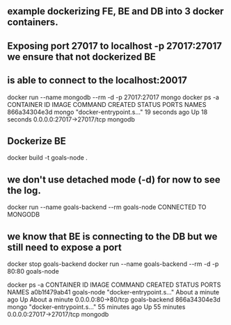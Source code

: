 ## example dockerizing FE, BE and DB into 3 docker containers.

## Exposing port 27017 to localhost -p 27017:27017 we ensure that not dockerized BE
## is able to connect to the localhost:20017

docker run --name mongodb --rm -d -p 27017:27017 mongo
docker ps -a
CONTAINER ID   IMAGE     COMMAND                  CREATED          STATUS          PORTS                      NAMES
866a34304e3d   mongo     "docker-entrypoint.s…"   19 seconds ago   Up 18 seconds   0.0.0.0:27017->27017/tcp   mongodb


## Dockerize BE

docker build -t goals-node .

## we don't use detached mode (-d) for now to see the log.
docker run --name goals-backend --rm goals-node
CONNECTED TO MONGODB

## we know that BE is connecting to the DB but we still need to expose a port

docker stop goals-backend
docker run --name goals-backend --rm -d -p 80:80 goals-node

docker ps -a
CONTAINER ID   IMAGE        COMMAND                  CREATED              STATUS              PORTS                      NAMES
a0b1f479ab41   goals-node   "docker-entrypoint.s…"   About a minute ago   Up About a minute   0.0.0.0:80->80/tcp         goals-backend
866a34304e3d   mongo        "docker-entrypoint.s…"   55 minutes ago       Up 55 minutes       0.0.0.0:27017->27017/tcp   mongodb


